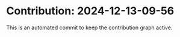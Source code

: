 # Contribution: 2024-12-13-09-56
This is an automated commit to keep the contribution graph active.
